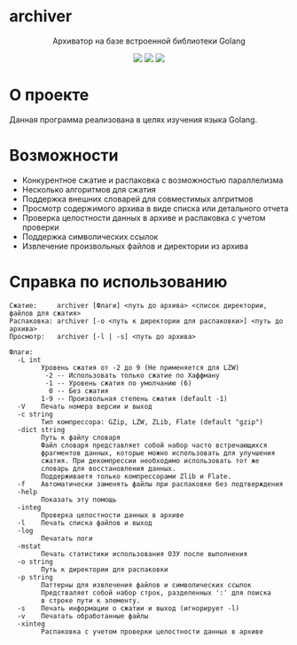 # archiver

<p align="center">
  Архиватор на базе встроенной библиотеки Golang
</p>

<p align="center">
  <a href="https://github.com/gh0st17/archiver-go/releases/latest"><img src="https://img.shields.io/github/v/release/gh0st17/archiver-go?style=plastic"></a>
  <img src="https://img.shields.io/badge/license-MIT-blue?style=plastic">
  <img src="https://tokei.rs/b1/github/gh0st17/archiver-go?category=code">
</p>

# О проекте

Данная программа реализована в целях изучения языка Golang.

# Возможности

- Конкурентное сжатие и распаковка с возможностью параллелизма
- Несколько алгоритмов для сжатия
- Поддержка внешних словарей для совместимых алгритмов
- Просмотр содержимого архива в виде списка или детального отчета
- Проверка целостности данных в архиве и распаковка с учетом проверки
- Поддержка символических ссылок
- Извлечение произвольных файлов и директории из архива

# Справка по использованию

```
Сжатие:     archiver [Флаги] <путь до архива> <список директории, файлов для сжатия>
Распаковка: archiver [-o <путь к директории для распаковки>] <путь до архива>
Просмотр:   archiver [-l | -s] <путь до архива>

Флаги:
  -L int
    	Уровень сжатия от -2 до 9 (Не применяется для LZW)
    	 -2 -- Использовать только сжатие по Хаффману
    	 -1 -- Уровень сжатия по умолчанию (6)
    	  0 -- Без сжатия
    	1-9 -- Произвольная степень сжатия (default -1)
  -V	Печать номера версии и выход
  -c string
    	Тип компрессора: GZip, LZW, ZLib, Flate (default "gzip")
  -dict string
    	Путь к файлу словаря
    	Файл словаря представляет собой набор часто встречающихся
    	фрагментов данных, которые можно использовать для улучшения
    	сжатия. При декомпрессии необходимо использовать тот же
    	словарь для восстановления данных.
    	Поддерживаетя только компрессорами Zlib и Flate.
  -f	Автоматически заменять файлы при распаковке без подтверждения
  -help
    	Показать эту помощь
  -integ
    	Проверка целостности данных в архиве
  -l	Печать списка файлов и выход
  -log
    	Печатать логи
  -mstat
    	Печать статистики использования ОЗУ после выполнения
  -o string
    	Путь к директории для распаковки
  -p string
    	Паттерны для извлечения файлов и символических ссылок
    	Предстваляет собой набор строк, разделенных ':' для поиска
    	в строке пути к элементу.
  -s	Печать информации о сжатии и выход (игнорирует -l)
  -v	Печатать обработанные файлы
  -xinteg
    	Распаковка с учетом проверки целостности данных в архиве
```
